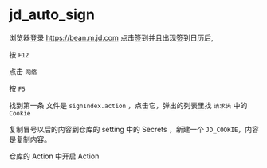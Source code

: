 # jd_auto_sign

浏览器登录 https://bean.m.jd.com 点击签到并且出现签到日历后,

按 `F12`

点击 `网络`

按 `F5`

找到第一条 文件是 `signIndex.action` ，点击它，弹出的列表里找 `请求头` 中的 `Cookie`

复制冒号以后的内容到仓库的 setting 中的 Secrets ，新建一个 `JD_COOKIE`，内容是复制内容。

仓库的 Action 中开启 Action
